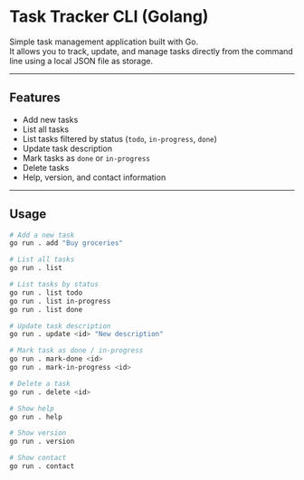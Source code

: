 # Task Tracker CLI (Golang)

Simple task management application built with Go.  
It allows you to track, update, and manage tasks directly from the command line using a local JSON file as storage.

---

## Features

- Add new tasks
- List all tasks
- List tasks filtered by status (`todo`, `in-progress`, `done`)
- Update task description
- Mark tasks as `done` or `in-progress`
- Delete tasks
- Help, version, and contact information

---

## Usage

```bash
# Add a new task
go run . add "Buy groceries"

# List all tasks
go run . list

# List tasks by status
go run . list todo
go run . list in-progress
go run . list done

# Update task description
go run . update <id> "New description"

# Mark task as done / in-progress
go run . mark-done <id>
go run . mark-in-progress <id>

# Delete a task
go run . delete <id>

# Show help
go run . help

# Show version
go run . version

# Show contact
go run . contact
```
